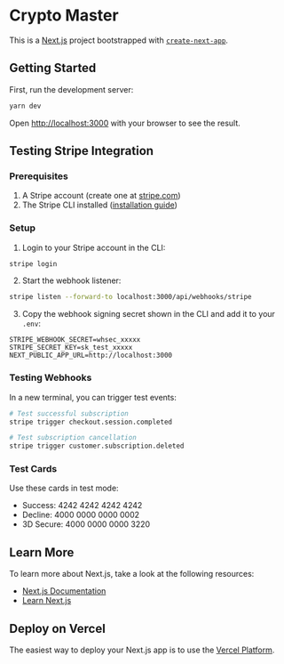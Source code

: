 # Crypto Master

This is a [Next.js](https://nextjs.org) project bootstrapped with [`create-next-app`](https://nextjs.org/docs/app/api-reference/cli/create-next-app).

## Getting Started

First, run the development server:

```bash
yarn dev
```

Open [http://localhost:3000](http://localhost:3000) with your browser to see the result.

## Testing Stripe Integration

### Prerequisites

1. A Stripe account (create one at [stripe.com](https://stripe.com))
2. The Stripe CLI installed ([installation guide](https://stripe.com/docs/stripe-cli))

### Setup

1. Login to your Stripe account in the CLI:

```bash
stripe login
```

2. Start the webhook listener:

```bash
stripe listen --forward-to localhost:3000/api/webhooks/stripe
```

3. Copy the webhook signing secret shown in the CLI and add it to your `.env`:

```env
STRIPE_WEBHOOK_SECRET=whsec_xxxxx
STRIPE_SECRET_KEY=sk_test_xxxxx
NEXT_PUBLIC_APP_URL=http://localhost:3000
```

### Testing Webhooks

In a new terminal, you can trigger test events:

```bash
# Test successful subscription
stripe trigger checkout.session.completed

# Test subscription cancellation
stripe trigger customer.subscription.deleted
```

### Test Cards

Use these cards in test mode:

- Success: 4242 4242 4242 4242
- Decline: 4000 0000 0000 0002
- 3D Secure: 4000 0000 0000 3220

## Learn More

To learn more about Next.js, take a look at the following resources:

- [Next.js Documentation](https://nextjs.org/docs)
- [Learn Next.js](https://nextjs.org/learn)

## Deploy on Vercel

The easiest way to deploy your Next.js app is to use the [Vercel Platform](https://vercel.com).
